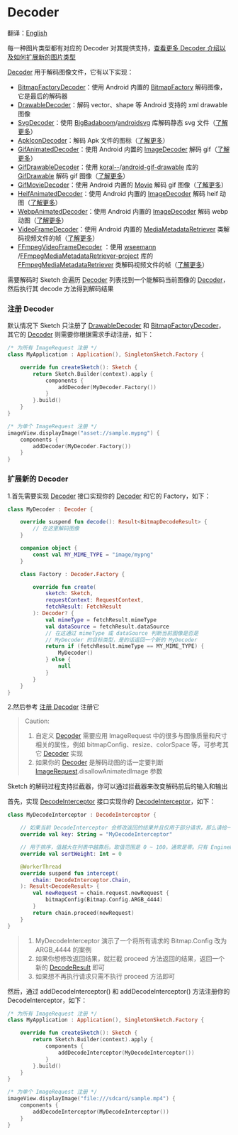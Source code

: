# Decoder

[//]: # (TODO)

翻译：[English](decode.md)

每一种图片类型都有对应的 Decoder
对其提供支持，[查看更多 Decoder 介绍以及如何扩展新的图片类型][decoder]

[Decoder] 用于解码图像文件，它有以下实现：

* [BitmapFactoryDecoder][BitmapFactoryDecoder]：使用 Android 内置的 [BitmapFactory] 解码图像，它是最后的解码器
* [DrawableDecoder][DrawableDecoder]：解码 vector、shape 等 Android 支持的 xml drawable 图像
* [SvgDecoder][SvgDecoder]：使用 [BigBadaboom]/[androidsvg] 库解码静态 svg
  文件（[了解更多](svg_zh.md)）
* [ApkIconDecoder][ApkIconDecoder]：解码 Apk
  文件的图标（[了解更多](apk_app_icon_zh.md#显示-APK-文件的图标)）
* [GifAnimatedDecoder][GifAnimatedDecoder]：使用 Android 内置的 [ImageDecoder] 解码
  gif（[了解更多](animated_image_zh.md)）
* [GifDrawableDecoder][GifDrawableDecoder]：使用 [koral--]/[android-gif-drawable] 库的 [GifDrawable]
  解码 gif 图像（[了解更多](animated_image_zh.md)）
* [GifMovieDecoder][GifMovieDecoder]：使用 Android 内置的 [Movie] 解码 gif
  图像（[了解更多](animated_image_zh.md)）
* [HeifAnimatedDecoder][HeifAnimatedDecoder]：使用 Android 内置的 [ImageDecoder] 解码 heif
  动图（[了解更多](animated_image_zh.md)）
* [WebpAnimatedDecoder][WebpAnimatedDecoder]：使用 Android 内置的 [ImageDecoder] 解码 webp
  动图（[了解更多](animated_image_zh.md)）
* [VideoFrameDecoder][VideoFrameDecoder]：使用 Android 内置的 [MediaMetadataRetriever]
  类解码视频文件的帧（[了解更多](video_frame_zh.md)）
* [FFmpegVideoFrameDecoder][FFmpegVideoFrameDecoder]
  ：使用 [wseemann] /[FFmpegMediaMetadataRetriever-project] 库的 [FFmpegMediaMetadataRetriever]
  类解码视频文件的帧（[了解更多](video_frame_zh.md)）

需要解码时 Sketch 会遍历 [Decoder] 列表找到一个能解码当前图像的 [Decoder]，然后执行其 decode 方法得到解码结果

### 注册 Decoder

默认情况下 Sketch 只注册了 [DrawableDecoder] 和 [BitmapFactoryDecoder]，其它的 [Decoder]
则需要你根据需求手动注册，如下：

```kotlin
/* 为所有 ImageRequest 注册 */
class MyApplication : Application(), SingletonSketch.Factory {

    override fun createSketch(): Sketch {
        return Sketch.Builder(context).apply {
            components {
                addDecoder(MyDecoder.Factory())
            }
        }.build()
    }
}

/* 为单个 ImageRequest 注册 */
imageView.displayImage("asset://sample.mypng") {
    components {
        addDecoder(MyDecoder.Factory())
    }
}
```

### 扩展新的 Decoder

1.首先需要实现 [Decoder] 接口实现你的 [Decoder] 和它的 Factory，如下：

```kotlin
class MyDecoder : Decoder {

    override suspend fun decode(): Result<BitmapDecodeResult> {
        // 在这里解码图像
    }

    companion object {
        const val MY_MIME_TYPE = "image/mypng"
    }

    class Factory : Decoder.Factory {

        override fun create(
            sketch: Sketch,
            requestContext: RequestContext,
            fetchResult: FetchResult
        ): Decoder? {
            val mimeType = fetchResult.mimeType
            val dataSource = fetchResult.dataSource
            // 在这通过 mimeType 或 dataSource 判断当前图像是否是
            // MyDecoder 的目标类型，是的话返回一个新的 MyDecoder
            return if (fetchResult.mimeType == MY_MIME_TYPE) {
                MyDecoder()
            } else {
                null
            }
        }
    }
}
```

2.然后参考 [注册 Decoder](#注册-decoder) 注册它

> Caution:
> 1. 自定义 [Decoder] 需要应用 ImageRequest 中的很多与图像质量和尺寸相关的属性，例如
     bitmapConfig、resize、colorSpace 等，可参考其它 [Decoder] 实现
> 2. 如果你的 [Decoder] 是解码动图的话一定要判断 [ImageRequest].disallowAnimatedImage 参数




Sketch 的解码过程支持拦截器，你可以通过拦截器来改变解码前后的输入和输出

首先，实现 [DecodeInterceptor] 接口实现你的 [DecodeInterceptor]，如下：

```kotlin
class MyDecodeInterceptor : DecodeInterceptor {

    // 如果当前 DecodeInterceptor 会修改返回的结果并且仅用于部分请求，那么请给一个不重复的 key 用于构建缓存 key，否则给 null 即可
    override val key: String = "MyDecodeInterceptor"

    // 用于排序，值越大在列表中越靠后。取值范围是 0 ~ 100。通常是零。只有 EngineDecodeInterceptor 可以是 100
    override val sortWeight: Int = 0

    @WorkerThread
    override suspend fun intercept(
        chain: DecodeInterceptor.Chain,
    ): Result<DecodeResult> {
        val newRequest = chain.request.newRequest {
            bitmapConfig(Bitmap.Config.ARGB_4444)
        }
        return chain.proceed(newRequest)
    }
}
```

> 1. MyDecodeInterceptor 演示了一个将所有请求的 Bitmap.Config 改为 ARGB_4444 的案例
> 2. 如果你想修改返回结果，就拦截 proceed 方法返回的结果，返回一个新的 [DecodeResult] 即可
> 3. 如果想不再执行请求只需不执行 proceed 方法即可

然后，通过 addDecodeInterceptor() 和 addDecodeInterceptor() 方法注册你的
DecodeInterceptor，如下：

```kotlin
/* 为所有 ImageRequest 注册 */
class MyApplication : Application(), SingletonSketch.Factory {

    override fun createSketch(): Sketch {
        return Sketch.Builder(context).apply {
            components {
                addDecodeInterceptor(MyDecodeInterceptor())
            }
        }.build()
    }
}

/* 为单个 ImageRequest 注册 */
imageView.displayImage("file:///sdcard/sample.mp4") {
    components {
        addDecodeInterceptor(MyDecodeInterceptor())
    }
}
```


[comment]: <> (classs)

[Decoder]: ../../sketch-core/src/commonMain/kotlin/com/github/panpf/sketch/decode/Decoder.kt

[Image]: ../../sketch-core/src/commonMain/kotlin/com/github/panpf/sketch/Image.kt

[FetchResult]: ../../sketch-core/src/commonMain/kotlin/com/github/panpf/sketch/fetch/FetchResult.kt

[BitmapFactoryDecoder]: ../../sketch-core/src/commonMain/kotlin/com/github/panpf/sketch/decode/internal/BitmapFactoryDecoder.kt

[DrawableDecoder]: ../../sketch-core/src/commonMain/kotlin/com/github/panpf/sketch/decode/internal/DrawableDecoder.kt

[FFmpegVideoFrameDecoder]: ../../sketch-video-ffmpeg/src/main/kotlin/com/github/panpf/sketch/decode/FFmpegVideoFrameDecoder.kt

[ApkIconDecoder]: ../../sketch-extensions-core/src/main/kotlin/com/github/panpf/sketch/decode/ApkIconDecoder.kt

[VideoFrameDecoder]: ../../sketch-video/src/main/kotlin/com/github/panpf/sketch/decode/VideoFrameDecoder.kt

[SvgDecoder]: ../../sketch-svg/src/main/kotlin/com/github/panpf/sketch/decode/SvgDecoder.kt

[DrawableDecoder]: ../../sketch-core/src/commonMain/kotlin/com/github/panpf/sketch/decode/internal/DrawableDecoder.kt

[GifAnimatedDecoder]: ../../sketch-animated/src/main/kotlin/com/github/panpf/sketch/decode/GifAnimatedDecoder.kt

[HeifAnimatedDecoder]: ../../sketch-animated/src/main/kotlin/com/github/panpf/sketch/decode/HeifAnimatedDecoder.kt

[WebpAnimatedDecoder]: ../../sketch-animated/src/main/kotlin/com/github/panpf/sketch/decode/WebpAnimatedDecoder.kt

[GifDrawableDecoder]: ../../sketch-animated-koralgif/src/main/kotlin/com/github/panpf/sketch/decode/GifDrawableDecoder.kt

[GifMovieDecoder]: ../../sketch-animated/src/main/kotlin/com/github/panpf/sketch/decode/GifMovieDecoder.kt

[ImageRequest]: ../../sketch-core/src/commonMain/kotlin/com/github/panpf/sketch/request/ImageRequest.kt

[wseemann]: https://github.com/wseemann

[FFmpegMediaMetadataRetriever-project]: https://github.com/wseemann/FFmpegMediaMetadataRetriever

[FFmpegMediaMetadataRetriever]: https://github.com/wseemann/FFmpegMediaMetadataRetriever/blob/master/core/src/main/kotlin/wseemann/media/FFmpegMediaMetadataRetriever.java

[BigBadaboom]: https://github.com/BigBadaboom

[androidsvg]: https://github.com/BigBadaboom/androidsvg

[koral--]: https://github.com/koral--

[android-gif-drawable]: https://github.com/koral--/android-gif-drawable

[GifDrawable]: https://github.com/koral--/android-gif-drawable/blob/dev/android-gif-drawable/src/main/kotlin/pl/droidsonroids/gif/GifDrawable.java

[Movie]: https://cs.android.com/android/platform/superproject/+/master:frameworks/base/graphics/kotlin/android/graphics/Movie.java

[ImageDecoder]: https://cs.android.com/android/platform/superproject/+/master:frameworks/base/graphics/kotlin/android/graphics/ImageDecoder.java

[BitmapFactory]: https://cs.android.com/android/platform/superproject/+/master:frameworks/base/graphics/kotlin/android/graphics/BitmapFactory.java

[MediaMetadataRetriever]: https://cs.android.com/android/platform/superproject/+/master:frameworks/base/media/kotlin/android/media/MediaMetadataRetriever.java

[DecodeInterceptor]: ../../sketch-core/src/commonMain/kotlin/com/github/panpf/sketch/decode/DecodeInterceptor.kt

[DecodeResult]: ../../sketch-core/src/commonMain/kotlin/com/github/panpf/sketch/decode/DecodeResult.kt

[ImageRequest]: ../../sketch-core/src/commonMain/kotlin/com/github/panpf/sketch/request/ImageRequest.kt
